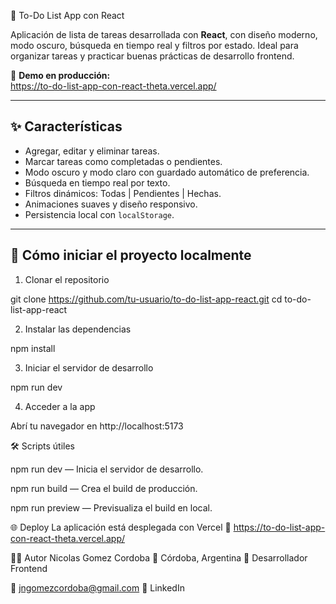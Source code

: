  📝 To-Do List App con React

Aplicación de lista de tareas desarrollada con **React**, con diseño moderno, modo oscuro, búsqueda en tiempo real y filtros por estado. Ideal para organizar tareas y practicar buenas prácticas de desarrollo frontend.

🔗 **Demo en producción:**  
https://to-do-list-app-con-react-theta.vercel.app/

---

## ✨ Características

- Agregar, editar y eliminar tareas.
- Marcar tareas como completadas o pendientes.
- Modo oscuro y modo claro con guardado automático de preferencia.
- Búsqueda en tiempo real por texto.
- Filtros dinámicos: Todas | Pendientes | Hechas.
- Animaciones suaves y diseño responsivo.
- Persistencia local con `localStorage`.

---

## 🚀 Cómo iniciar el proyecto localmente

1. Clonar el repositorio

git clone https://github.com/tu-usuario/to-do-list-app-react.git
cd to-do-list-app-react

2. Instalar las dependencias

npm install

3. Iniciar el servidor de desarrollo

npm run dev

4. Acceder a la app

Abrí tu navegador en http://localhost:5173

🛠 Scripts útiles

npm run dev — Inicia el servidor de desarrollo.

npm run build — Crea el build de producción.

npm run preview — Previsualiza el build en local.

🌐 Deploy
La aplicación está desplegada con Vercel
📍 https://to-do-list-app-con-react-theta.vercel.app/

👨‍💻 Autor
Nicolas Gomez Cordoba
📍 Córdoba, Argentina
💼 Desarrollador Frontend

📧 jngomezcordoba@gmail.com
🔗 LinkedIn

